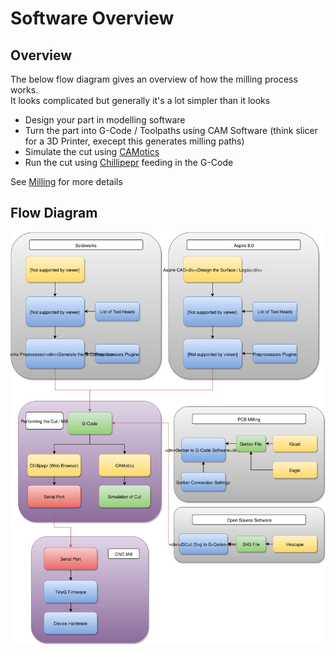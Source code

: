 # Software Overview

## Overview

The below flow diagram gives an overview of how the milling process works. <br>
It looks complicated but generally it's a lot simpler than it looks

  * Design your part in modelling software
  * Turn the part into G-Code / Toolpaths using CAM Software (think slicer for a 3D Printer, execept this generates milling paths)
  * Simulate the cut using [CAMotics](http://camotics.org/download.html)
  * Run the cut using [Chillipepr](http://chilipeppr.com/tinyg) feeding in the G-Code

See [Milling](Milling.md) for more details

## Flow Diagram

![Flow1](../images/FlowDiagrams/CNCFlow1.svg)
